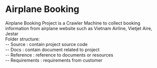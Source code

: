 # Airplane Booking
Airplane Booking Project is a Crawler Machine to collect booking information from airplane website such as Vietnam Airline, Vietjet Aire, Jestar <br>
Folder structure: <br>
-- Source : contain project source code <br>
-- Docs : contain document related to project <br>
-- Reference  : reference to documents or resources <br>
-- Requirements : requirements from customer <br>
